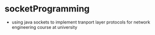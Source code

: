 # socketProgramming
- using java sockets to implement tranport layer protocols for network engineering course at university
